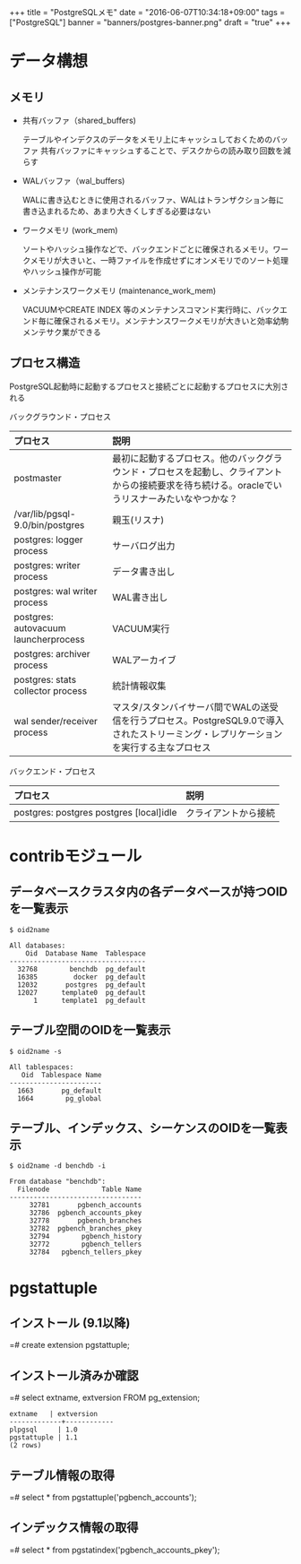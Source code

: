 +++
title = "PostgreSQLメモ"
date = "2016-06-07T10:34:18+09:00"
tags = ["PostgreSQL"]
banner = "banners/postgres-banner.png"
draft = "true"
+++

# データ構想
## メモリ
- 共有バッファ（shared_buffers)

  テーブルやインデクスのデータをメモリ上にキャッシュしておくためのバッファ
  共有バッファにキャッシュすることで、デスクからの読み取り回数を減らす

- WALバッファ（wal_buffers)

  WALに書き込むときに使用されるバッファ、WALはトランザクション毎に書き込まれるため、あまり大きくしすぎる必要はない

- ワークメモリ (work_mem)

  ソートやハッシュ操作などで、バックエンドごとに確保されるメモリ。ワークメモリが大きいと、一時ファイルを作成せずにオンメモリでのソート処理やハッシュ操作が可能

- メンテナンスワークメモリ (maintenance_work_mem)

  VACUUMやCREATE INDEX 等のメンテナンスコマンド実行時に、バックエンド毎に確保されるメモリ。メンテナンスワークメモリが大きいと効率幼駒メンテサク業ができる


## プロセス構造

PostgreSQL起動時に起動するプロセスと接続ごとに起動するプロセスに大別される

バックグラウンド・プロセス

| プロセス       　| 説明 |
| :------------- | :------------- |
| postmaster | 最初に起動するプロセス。他のバックグラウンド・プロセスを起動し、クライアントからの接続要求を待ち続ける。oracleでいうリスナーみたいなやつかな？ |
| /var/lib/pgsql-9.0/bin/postgres | 親玉(リスナ) |
| postgres: logger process | サーバログ出力 |
| postgres: writer process | データ書き出し |
| postgres: wal writer process | WAL書き出し |
| postgres: autovacuum launcherprocess | VACUUM実行 |
| postgres: archiver process | WALアーカイブ |
| postgres: stats collector process | 統計情報収集 |
| wal sender/receiver process | マスタ/スタンバイサーバ間でWALの送受信を行うプロセス。PostgreSQL9.0で導入されたストリーミング・レプリケーションを実行する主なプロセス |

バックエンド・プロセス

| プロセス       　| 説明 |
| :------------- | :------------- |
| postgres: postgres postgres [local]idle | クライアントから接続 |


# contribモジュール

## データベースクラスタ内の各データベースが持つOIDを一覧表示
```
$ oid2name

All databases:
    Oid  Database Name  Tablespace
----------------------------------
  32768        benchdb  pg_default
  16385         docker  pg_default
  12032       postgres  pg_default
  12027      template0  pg_default
      1      template1  pg_default
```

## テーブル空間のOIDを一覧表示
```
$ oid2name -s

All tablespaces:
   Oid  Tablespace Name
-----------------------
  1663       pg_default
  1664        pg_global
```

## テーブル、インデックス、シーケンスのOIDを一覧表示
```
$ oid2name -d benchdb -i

From database "benchdb":
  Filenode             Table Name
---------------------------------
     32781       pgbench_accounts
     32786  pgbench_accounts_pkey
     32778       pgbench_branches
     32782  pgbench_branches_pkey
     32794        pgbench_history
     32772        pgbench_tellers
     32784   pgbench_tellers_pkey
```

# pgstattuple

## インストール (9.1以降)
  =# create extension pgstattuple;

## インストール済みか確認
  =# select extname, extversion FROM pg_extension;
```
extname   | extversion
-------------+------------
plpgsql     | 1.0
pgstattuple | 1.1
(2 rows)
```

## テーブル情報の取得
  =# select * from pgstattuple('pgbench_accounts');

## インデックス情報の取得
=# select * from pgstatindex('pgbench_accounts_pkey');
